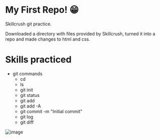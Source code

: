 # My First Repo! 😁

Skillcrush git practice.

Downloaded a directory with files provided by Skillcrush, turned it into a repo and made changes to html and css.

# Skills practiced
- git commands
  - cd
  - ls
  - git init
  - git status
  - git add
  - git add -A
  - git commit -m "Initial commit"
  - git log
  - git diff
  


![image](https://github.com/gabrielapal/My-First-Repo-1/assets/127886470/6e4e3d75-b7c3-4c10-a087-163b1d64dcf1)
